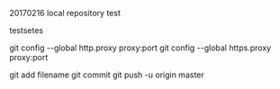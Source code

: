 20170216
local repository test

testsetes

git config --global http.proxy proxy:port
git config --global https.proxy proxy:port



git add filename
git commit
git push -u origin master
